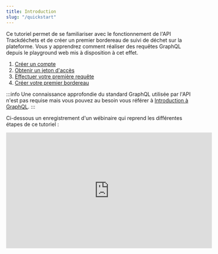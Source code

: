 ```yaml
---
title: Introduction
slug: "/quickstart"
---
```


Ce tutoriel permet de se familiariser avec le fonctionnement de l'API Trackdéchets et de créer un premier bordereau de suivi de déchet sur la plateforme.
Vous y apprendrez comment réaliser des requêtes GraphQL depuis le playground web mis à disposition à cet effet.



1. [Créer un compte](tutoriels/quickstart/create-account)
2. [Obtenir un jeton d'accès](tutoriels/quickstart/access-token)
3. [Effectuer votre première requête](tutoriels/quickstart/first-query)
4. [Créer votre premier bordereau](tutoriels/quickstart/first-bsd)

:::info
Une connaissance approfondie du standard GraphQL utilisée par l'API n'est pas requise mais vous pouvez au besoin vous référer à [Introduction à GraphQL](../../concepts/graphql).
:::


Ci-dessous un enregistrement d'un wébinaire qui reprend les différentes étapes de ce tutoriel :

<iframe width="560" height="315" src="https://www.youtube.com/embed/a9yWKa0pmMI?start=246" title="YouTube video player" frameborder="0" allow="accelerometer; autoplay; clipboard-write; encrypted-media; gyroscope; picture-in-picture" allowfullscreen></iframe>
